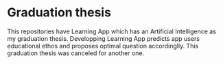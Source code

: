 # Graduation thesis
This repositories have Learning App which has an Artificial Intelligence as my graduation thesis.
Developping Learning App predicts app users educational ethos and proposes optimal question accordinglly.
This graduation thesis was canceled for another one.


